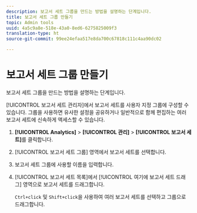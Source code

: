 ```yaml
---
description: 보고서 세트 그룹을 만드는 방법을 설명하는 단계입니다.
title: 보고서 세트 그룹 만들기
topic: Admin tools
uuid: 4a5c9a8e-518e-43a0-8ed6-6275825009f3
translation-type: ht
source-git-commit: 99ee24efaa517e8da700c67818c111c4aa90dc02

---
```



# 보고서 세트 그룹 만들기

보고서 세트 그룹을 만드는 방법을 설명하는 단계입니다.

[!UICONTROL 보고서 세트 관리자]에서 보고서 세트를 사용자 지정 그룹에 구성할 수 있습니다. 그룹을 사용하면 유사한 설정을 공유하거나 일반적으로 함께 편집하는 여러 보고서 세트에 신속하게 액세스할 수 있습니다.

1. **[!UICONTROL Analytics]** > **[!UICONTROL 관리]** > **[!UICONTROL 보고서 세트]**&#x200B;를 클릭합니다.
1. [!UICONTROL 보고서 세트 그룹] 영역에서 보고서 세트를 선택합니다.
1. 보고서 세트 그룹에 사용할 이름을 입력합니다.
1. [!UICONTROL 보고서 세트 목록]에서 [!UICONTROL 여기에 보고서 세트 드래그] 영역으로 보고서 세트를 드래그합니다.

   `Ctrl+click` 및 `Shift+click`을 사용하여 여러 보고서 세트를 선택하고 그룹으로 드래그합니다.
